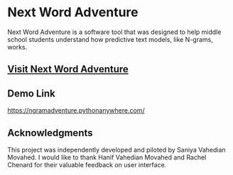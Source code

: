 # Next Word Adventure
Next Word Adventure is a software tool that was designed to help middle school students understand how predictive text models, like N-grams, works. 

## [Visit Next Word Adventure](https://ngramadventure.pythonanywhere.com/)
## Demo Link
https://ngramadventure.pythonanywhere.com/


## Acknowledgments
This project was independently developed and piloted by Saniya Vahedian Movahed. I would like to thank Hanif Vahedian Movahed and Rachel Chenard for their valuable feedback on user interface.


